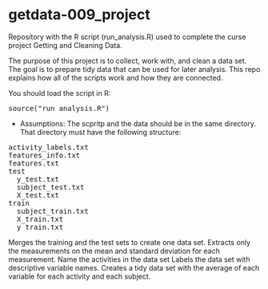 getdata-009_project
===================

Repository with the R script (run_analysis.R) used to complete the curse project Getting and Cleaning Data.

The purpose of this project is to collect, work with, and clean a data set. The goal is to prepare tidy data that can be used for later analysis. This repo explains how all of the scripts work and how they are connected.  

You should load the script in R:

<pre>source("run_analysis.R")</pre>

* Assumptions: The scpritp and the data should be in the same directory. That directory must have the following structure:

<pre>
activity_labels.txt
features_info.txt
features.txt
test
  y_test.txt
  subject_test.txt
  X_test.txt
train
  subject_train.txt
  X_train.txt
  y_train.txt
</pre>

Merges the training and the test sets to create one data set.
Extracts only the measurements on the mean and standard deviation for each measurement. 
Name the activities in the data set
Labels the data set with descriptive variable names. 
Creates a tidy data set with the average of each variable for each activity and each subject.


